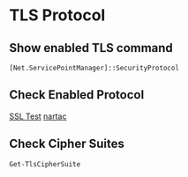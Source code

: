 # TLS Protocol

## Show enabled TLS command
``` shell
[Net.ServicePointManager]::SecurityProtocol
```

## Check Enabled Protocol
[SSL Test](https://www.ssllabs.com/ssltest/analyze.html)
[nartac](https://www.nartac.com/Products/IISCrypto/Download)

## Check Cipher Suites
``` shell
Get-TlsCipherSuite
```
